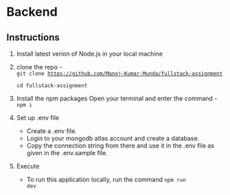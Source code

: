 # Backend

## Instructions

1. Install latest verion of Node.js in your local machine

2. clone the repo - <br/>
   <code>git clone https://github.com/Manoj-Kumar-Munda/fullstack-assignment<br/>
   cd fullstack-assignment</code>
4. Install the npm packages
    Open your terminal and enter the command - <br/>
    <code>npm i</code>

5.  Set up .env file
    - Create a .env file.
    - Login to your mongodb atlas account and create a database.
    - Copy the connection string from there and use it in the .env file as given in the .env.sample file.

6.  Execute
    - To run this application locally, run the command
        <code>npm run dev</code>
